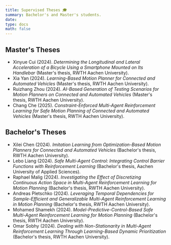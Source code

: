 ```yaml
---
title: Supervised Theses 🎓
summary: Bachelor's and Master's students.
date: 
type: docs
math: false
---
```

## Master's Theses
* Xinyue Cui (2024). *Determining the Longitudinal and Lateral Acceleration of a Bicycle Using a Smartphone Mounted on Its Handlebar* (Master's thesis, RWTH Aachen University).
* Xia Yan (2024). *Learning-Based Motion Planner for Connected and Automated Vehicles* (Master's thesis, RWTH Aachen University).
* Ruizhang Zhou (2024). *AI-Based Generation of Testing Scenarios for Motion Planners on Connected and Automated Vehicles* (Master's thesis, RWTH Aachen University).
* Chang Che (2025). *Constraint-Enforced Multi-Agent Reinforcement Learning for Safe Motion Planning of Connected and Automated Vehicles* (Master's thesis, RWTH Aachen University).

## Bachelor's Theses
* Xilei Chen (2024). *Imitation Learning from Optimization-Based Motion Planners for Connected and Automated Vehicles* (Bachelor's thesis, RWTH Aachen University).
* Lebo Liang (2024). *Safe Multi-Agent Control: Integrating Control Barrier Functions with Reinforcement Learning* (Bachelor's thesis, Aachen University of Applied Sciences).
* Raphael Malig (2024). *Investigating the Effect of Discretizing Continuous Action Space in Multi-Agent Reinforcement Learning for Motion Planning* (Bachelor's thesis, RWTH Aachen University).
* Andreas Pletschko (2024). *Leveraging Temporal Dependencies for Sample-Efficient and Generalizable Multi-Agent Reinforcement Learning in Motion Planning* (Bachelor's thesis, RWTH Aachen University).
* Mohamed Shamekh (2024). *Model-Predictive-Control-Based Safe Multi-Agent Reinforcement Learning for Motion Planning* (Bachelor's thesis, RWTH Aachen University).
* Omar Sobhy (2024). *Dealing with Non-Stationarity in Multi-Agent Reinforcement Learning Through Learning-Based Dynamic Prioritization* (Bachelor's thesis, RWTH Aachen University).